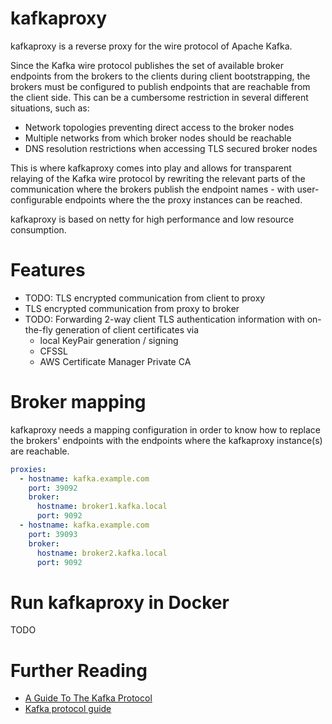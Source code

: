 # kafkaproxy
kafkaproxy is a reverse proxy for the wire protocol of Apache Kafka. 

Since the Kafka wire protocol publishes the set of available broker endpoints from the brokers to the clients during
client bootstrapping, the brokers must be configured to publish endpoints that are reachable from the client side. This
can be a cumbersome restriction in several different situations, such as:
* Network topologies preventing direct access to the broker nodes
* Multiple networks from which broker nodes should be reachable
* DNS resolution restrictions when accessing TLS secured broker nodes

This is where kafkaproxy comes into play and allows for transparent relaying of the Kafka wire protocol by rewriting
the relevant parts of the communication where the brokers publish the endpoint names - with user-configurable endpoints
where the the proxy instances can be reached.

kafkaproxy is based on netty for high performance and low resource consumption.

# Features
* TODO: TLS encrypted communication from client to proxy
* TLS encrypted communication from proxy to broker
* TODO: Forwarding 2-way client TLS authentication information with on-the-fly generation of client certificates via
  * local KeyPair generation / signing
  * CFSSL
  * AWS Certificate Manager Private CA  

# Broker mapping
kafkaproxy needs a mapping configuration in order to know how to replace the brokers' endpoints with the endpoints
where the kafkaproxy instance(s) are reachable. 
```yaml
proxies:
  - hostname: kafka.example.com
    port: 39092
    broker:
      hostname: broker1.kafka.local
      port: 9092
  - hostname: kafka.example.com
    port: 39093
    broker:
      hostname: broker2.kafka.local
      port: 9092
```

# Run kafkaproxy in Docker
TODO

# Further Reading
* [A Guide To The Kafka Protocol](https://cwiki.apache.org/confluence/display/KAFKA/A+Guide+To+The+Kafka+Protocol)
* [Kafka protocol guide](http://kafka.apache.org/protocol.html)